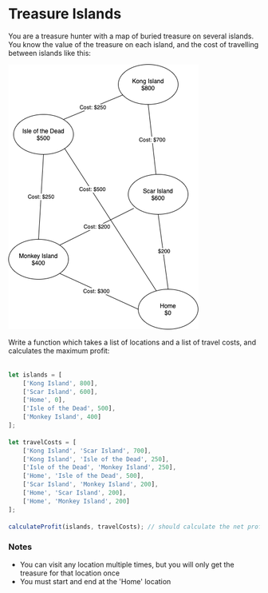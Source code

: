 # Treasure Islands
You are a treasure hunter with a map of buried treasure on several islands.  You know the value of the treasure on each island, and the cost of travelling between islands like this:

![map](./Treasure%20Islands.png)

Write a function which takes a list of locations and a list of travel costs, and calculates the maximum profit:

```js

let islands = [
    ['Kong Island', 800],
    ['Scar Island', 600],
    ['Home', 0],
    ['Isle of the Dead', 500],
    ['Monkey Island', 400]
];

let travelCosts = [
    ['Kong Island', 'Scar Island', 700],
    ['Kong Island', 'Isle of the Dead', 250],
    ['Isle of the Dead', 'Monkey Island', 250],
    ['Home', 'Isle of the Dead', 500],
    ['Scar Island', 'Monkey Island', 200],
    ['Home', 'Scar Island', 200],
    ['Home', 'Monkey Island', 200]
];

calculateProfit(islands, travelCosts); // should calculate the net profit


```



### Notes
- You can visit any location multiple times, but you will only get the treasure for that location once
- You must start and end at the 'Home' location
